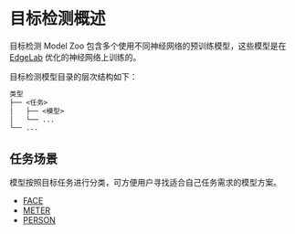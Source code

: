 # 目标检测概述

目标检测 Model Zoo 包含多个使用不同神经网络的预训练模型，这些模型是在 [EdgeLab](https://github.com/Seeed-Studio/EdgeLab) 优化的神经网络上训练的。

目标检测模型目录的层次结构如下：

```txt
类型
├── <任务>
│   ├── <模型>
│   └── ...
└── ...
```

## 任务场景

模型按照目标任务进行分类，可方便用户寻找适合自己任务需求的模型方案。

- [FACE](./face/README.md)
- [METER](./meter/README.md)
- [PERSON](./person/README.md)
